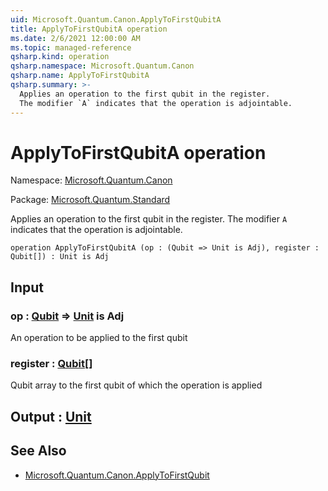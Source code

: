 ```yaml
---
uid: Microsoft.Quantum.Canon.ApplyToFirstQubitA
title: ApplyToFirstQubitA operation
ms.date: 2/6/2021 12:00:00 AM
ms.topic: managed-reference
qsharp.kind: operation
qsharp.namespace: Microsoft.Quantum.Canon
qsharp.name: ApplyToFirstQubitA
qsharp.summary: >-
  Applies an operation to the first qubit in the register.
  The modifier `A` indicates that the operation is adjointable.
---
```


# ApplyToFirstQubitA operation

Namespace: [Microsoft.Quantum.Canon](xref:Microsoft.Quantum.Canon)

Package: [Microsoft.Quantum.Standard](https://nuget.org/packages/Microsoft.Quantum.Standard)


Applies an operation to the first qubit in the register.The modifier `A` indicates that the operation is adjointable.

```qsharp
operation ApplyToFirstQubitA (op : (Qubit => Unit is Adj), register : Qubit[]) : Unit is Adj
```


## Input

### op : [Qubit](xref:microsoft.quantum.lang-ref.qubit) => [Unit](xref:microsoft.quantum.lang-ref.unit)  is Adj

An operation to be applied to the first qubit


### register : [Qubit](xref:microsoft.quantum.lang-ref.qubit)[]

Qubit array to the first qubit of which the operation is applied



## Output : [Unit](xref:microsoft.quantum.lang-ref.unit)



## See Also

- [Microsoft.Quantum.Canon.ApplyToFirstQubit](xref:Microsoft.Quantum.Canon.ApplyToFirstQubit)